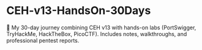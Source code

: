 # CEH-v13-HandsOn-30Days
📌 My 30-day journey combining CEH v13 with hands-on labs (PortSwigger, TryHackMe, HackTheBox, PicoCTF). Includes notes, walkthroughs, and professional pentest reports.
